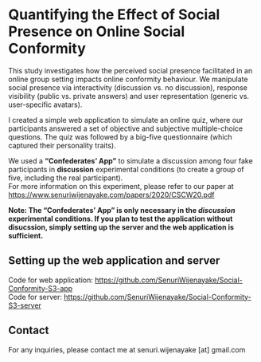 # Quantifying the Effect of Social Presence on Online Social Conformity

This study investigates how the perceived social presence facilitated in an online group setting impacts online conformity behaviour. We manipulate social presence via interactivity (discussion vs. no discussion), response visibility (public vs. private answers) and user representation (generic vs. user-specific avatars). <br/>

I created a simple web application to simulate an online quiz, where our participants answered a set of objective and subjective multiple-choice questions.
The quiz was followed by a big-five questionnaire (which captured their personality traits).<br/>

We used a <b>“Confederates’ App”</b> to simulate a discussion among four fake participants in <b>discussion</b> experimental conditions (to create a group of five, including the real participant). <br/> 
For more information on this experiment, please refer to our paper at https://www.senuriwijenayake.com/papers/2020/CSCW20.pdf <br/>

<b>Note: The “Confederates’ App” is only necessary in the <i>discussion</i> experimental conditions. 
If you plan to test the application without disucssion, simply setting up the server and the web application is sufficient.</b><br/>

## Setting up the web application and server

Code for web application: https://github.com/SenuriWijenayake/Social-Conformity-S3-app <br/>
Code for server: https://github.com/SenuriWijenayake/Social-Conformity-S3-server <br/>

## Contact

For any inquiries, please contact me at senuri.wijenayake [at] gmail.com
